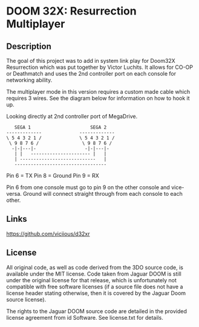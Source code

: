 # DOOM 32X: Resurrection Multiplayer

## Description

The goal of this project was to add in system link play for Doom32X Resurrection which was put together by Victor Luchits. It allows
for CO-OP or Deathmatch and uses the 2nd controller port on each console for networking ability.

The multiplayer mode in this version requires a custom made cable which requires 3 wires. See the diagram below for information
on how to hook it up.

Looking directly at 2nd controller port of MegaDrive.

```
   SEGA 1                      SEGA 2
-------------              -------------
\ 5 4 3 2 1 /              \ 5 4 3 2 1 /
 \ 9 8 7 6 /                \ 9 8 7 6 /
  -|-|---|-                  -|-|---|-
   | |   ---------------------- |   |
   | ----------------------------   |
   ----------------------------------
```
Pin 6 = TX
Pin 8 = Ground
Pin 9 = RX

Pin 6 from one console must go to pin 9 on the other console and vice-versa. Ground will connect straight through from each console
to each other. 

## Links
https://github.com/viciious/d32xr

## License
All original code, as well as code derived from the 3DO source code, is
available under the MIT license. Code taken from Jaguar DOOM is still under the
original license for that release, which is unfortunately not compatible with
free software licenses (if a source file does not have a license header stating
otherwise, then it is covered by the Jaguar Doom source license).

The rights to the Jaguar DOOM source code are detailed in the provided license 
agreement from id Software. See license.txt for details.
